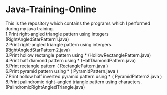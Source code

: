 # Java-Training-Online
This is the repository which contains the programs which I performed during my java training.<br>
1.Print right-angled triangle pattern using integers (RightAngledStarPattern1.java) <br>
2.Print right-angled triangle pattern using intergers (RightAngledStarPattern2.java) <br>
3.Print hollow rectangle pattern using * (HollowRectanglePattern.java) <br>
4.Print half diamond pattern using * (HalfDiamondPattern.java) <br>
5.Print rectangle pattern ( RectanglePattern.java ) <br>
6.Print pyramid pattern using * ( PyramidPattern.java ) <br>
7.Print hollow half inverted pyramid pattern using * ( PyramidPattern2.java ) <br>
8.Print palindromic right-angled triangle pattern using characters. (PalindromicRightAngledTriangle.java) <br>
